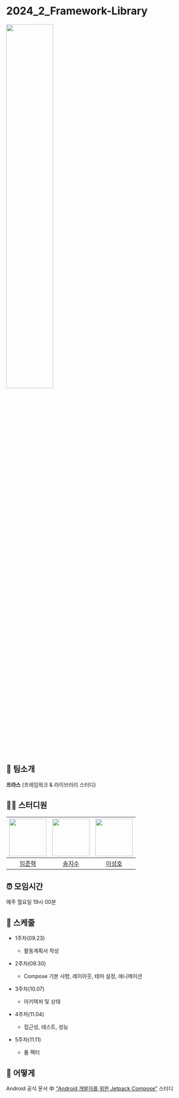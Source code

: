 # 2024_2_Framework-Library

<img width="50%" src="https://user-images.githubusercontent.com/88179771/193101882-1b3083fa-88ff-4688-bd0d-51eaeb1d51db.gif"/>

## 🐣 팀소개
**프라스** (프레임워크 & 라이브러리 스터디)

## 👨‍💻 스터디원

| <img src="https://github.com/ijh1298.png" width="100px"> | <img src="https://github.com/jisuSong0625.png" width="100px"> | <img src="https://github.com/leeseonghow.png" width="100px"> |
|:----:|:----:|:----:|
| [임준혁](https://github.com/JHY3066) | [송지수](https://github.com/jisuSong0625) | [이성호](https://github.com/leeseonghow) | 

## ⏰ 모임시간

매주 월요일 19시 00분

## 📅 스케줄

+ 1주차(09.23)
  + 활동계획서 작성
 
+ 2주차(09.30)
  + Compose 기본 사항, 레이아웃, 테마 설정, 애니메이션
 
+ 3주차(10.07)
  + 아키텍처 및 상태

+ 4주차(11.04)
  + 접근성, 테스트, 성능
 
+ 5주차(11.11)
  + 폼 팩터

## 🤷 어떻게

Android 공식 문서 中 [“Android 개발자를 위한 Jetpack Compose”](https://developer.android.com/courses/jetpack-compose/course?hl=ko) 스터디
